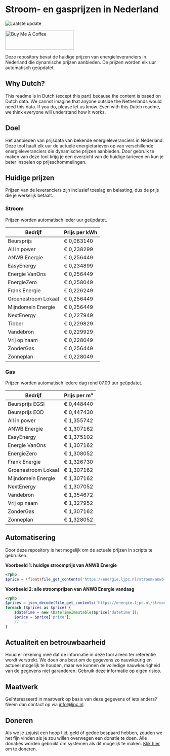 # Stroom- en gasprijzen in Nederland

![Laatste update](https://img.shields.io/badge/laatste%20update-2024--12--07%2012%3A00%20CET-brightgreen)

<a href="https://www.buymeacoffee.com/Lars-" target="_blank"><img src="https://cdn.buymeacoffee.com/buttons/v2/default-orange.png" alt="Buy Me A Coffee" height="60" style="height: 60px !important;width: 217px !important;" ></a>

Deze repository bevat de huidige prijzen van energieleveranciers in Nederland die dynamische prijzen aanbieden. De prijzen worden elk uur automatisch geüpdatet.

## Why Dutch?

This readme is in Dutch (except this part) because the content is based on Dutch data. We cannot imagine that anyone outside the Netherlands would need this data. If you do, please let us know. Even with this Dutch readme, we think
everyone will understand how it works.

## Doel

Het aanbieden van prijsdata van bekende energieleveranciers in Nederland. Deze tool haalt elk uur de actuele energietarieven op van verschillende energieleveranciers die dynamische prijzen aanbieden. Door gebruik te maken van deze tool
krijg je een overzicht van de huidige tarieven en kun je beter inspelen op prijsschommelingen.

## Huidige prijzen

Prijzen van de leveranciers zijn inclusief toeslag en belasting, dus de prijs die je werkelijk betaalt.

### Stroom

Prijzen worden automatisch ieder uur geüpdatet.

 Bedrijf | Prijs per kWh 
---------|---------------
Beursprijs | € 0,063140
All in power | € 0,238299
ANWB Energie | € 0,256449
EasyEnergy | € 0,234899
Energie VanOns | € 0,256449
EnergieZero | € 0,258049
Frank Energie | € 0,226249
Groenestroom Lokaal | € 0,256449
Mijndomein Energie | € 0,256449
NextEnergy | € 0,227949
Tibber | € 0,229829
Vandebron | € 0,229929
Vrij op naam | € 0,228049
ZonderGas | € 0,256449
Zonneplan | € 0,228049


### Gas

Prijzen worden automatisch iedere dag rond 07.00 uur geüpdatet.

 Bedrijf | Prijs per m³ 
---------|--------------
Beursprijs EGSI | € 0,448440
Beursprijs EOD | € 0,447430
All in power | € 1,355742
ANWB Energie | € 1,307162
EasyEnergy | € 1,375102
Energie VanOns | € 1,307162
EnergieZero | € 1,308052
Frank Energie | € 1,326730
Groenestroom Lokaal | € 1,307162
Mijndomein Energie | € 1,307162
NextEnergy | € 1,307052
Vandebron | € 1,354672
Vrij op naam | € 1,327952
ZonderGas | € 1,307162
Zonneplan | € 1,328052


## Automatisering

Door deze repository is het mogelijk om de actuele prijzen in scripts te gebruiken.

**Voorbeeld 1: huidige stroomprijs van ANWB Energie**

```php
<?php
$price = (float)file_get_contents('https://energie.ljpc.nl/stroom/anwb-energie-nu.txt');

```

**Voorbeeld 2: alle stroomprijzen van ANWB Energie vandaag**

```php
<?php
$prices = json_decode(file_get_contents('https://energie.ljpc.nl/stroom/all-in-power-vandaag.json'),true);
foreach ($prices as $price) {
    $dateTime = new \DateTimeImmutable($price['datetime']);
    $price = $price['price'];
    // ...
}
```

## Actualiteit en betrouwbaarheid

Houd er rekening mee dat de informatie in deze tool alleen ter referentie wordt verstrekt. We doen ons best om de gegevens zo nauwkeurig en actueel mogelijk te houden, maar we kunnen de volledige nauwkeurigheid van de gegevens niet
garanderen. Gebruik deze informatie op eigen risico.

## Maatwerk

Geïnteresseerd in maatwerk op basis van deze gegevens of iets anders? Neem dan contact op
via [info@ljpc.nl](mailto:info@ljpc.nl?subject=Energie%20prijzen).

## Doneren

Als we je zojuist een hoop tijd, geld of gedoe bespaard hebben, zouden we het fijn vinden als je zou willen overwegen een
donatie te doen. Alle donaties worden gebruikt om systemen als dit mogelijk te
maken. [Klik hier](https://www.buymeacoffee.com/Lars-) om te doneren.

